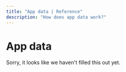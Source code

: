```yaml
---
title: "App data | Reference"
description: "How does app data work?"
---
```


# App data

Sorry, it looks like we haven't filled this out yet.
